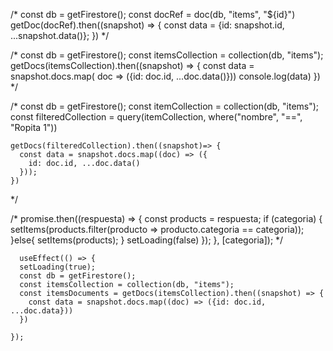 /*       const db = getFirestore();
      const docRef = doc(db, "items", "${id}")
      getDoc(docRef).then((snapshot) => {
        const data = {id: snapshot.id, ...snapshot.data()};
      }) */


/*     const db = getFirestore();
    const itemsCollection = collection(db, "items");
    getDocs(itemsCollection).then((snapshot) => {
      const data = snapshot.docs.map( doc => ({id: doc.id, ...doc.data()}))
      console.log(data)
    })
 */

/*     const db = getFirestore();
    const itemCollection = collection(db, "items");
    const filteredCollection = query(itemCollection, where("nombre", "==", "Ropita 1"))

    getDocs(filteredCollection).then((snapshot)=> {
      const data = snapshot.docs.map((doc) => ({
        id: doc.id, ...doc.data()
      }));
    })
 */


/*      promise.then((respuesta) => {
      const products = respuesta;
      if (categoria) {
        setItems(products.filter(producto => producto.categoria == categoria));
      }else{
        setItems(products);
      }
      setLoading(false)
    });
  }, [categoria]); */


      useEffect(() => {
      setLoading(true);
      const db = getFirestore();
      const itemsCollection = collection(db, "items");
      const itemsDocuments = getDocs(itemsCollection).then((snapshot) => {
        const data = snapshot.docs.map((doc) => ({id: doc.id, ...doc.data}))
      })
    
    });

